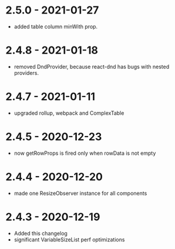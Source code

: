 # 2.5.0 - 2021-01-27
* added table column minWith prop.
# 2.4.8 - 2021-01-18
* removed DndProvider, because react-dnd has bugs with nested providers.
# 2.4.7 - 2021-01-11
* upgraded rollup, webpack and ComplexTable
# 2.4.5 - 2020-12-23
* now getRowProps is fired only when rowData is not empty
# 2.4.4 - 2020-12-20
* made one ResizeObserver instance for all components

# 2.4.3 - 2020-12-19
* Added this changelog
* significant VariableSizeList perf optimizations
